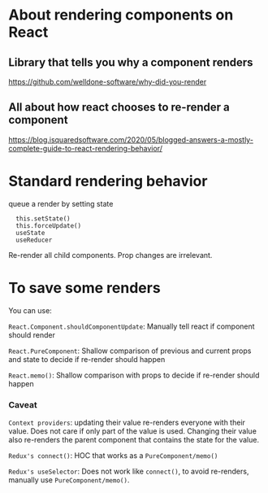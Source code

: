 # About rendering components on React

## Library that tells you why a component renders
https://github.com/welldone-software/why-did-you-render

## All about how react chooses to re-render a component
https://blog.isquaredsoftware.com/2020/05/blogged-answers-a-mostly-complete-guide-to-react-rendering-behavior/

# Standard rendering behavior

queue a render by setting state
```
  this.setState()
  this.forceUpdate()
  useState
  useReducer
```
Re-render all child components. Prop changes are irrelevant.

# To save some renders

You can use:


`React.Component.shouldComponentUpdate`: Manually tell react if component should render

`React.PureComponent`: Shallow comparison of previous and current props and state to decide if re-render should happen

`React.memo()`: Shallow comparison with props to decide if re-render should happen

### Caveat

`Context providers`: updating their value re-renders everyone with their value. Does not care if only part of the value is used. Changing their value also re-renders the parent component that contains the state for the value.

`Redux's connect()`: HOC that works as a `PureComponent/memo()`

`Redux's useSelector`: Does not work like `connect()`, to avoid re-renders, manually use `PureComponent/memo()`.